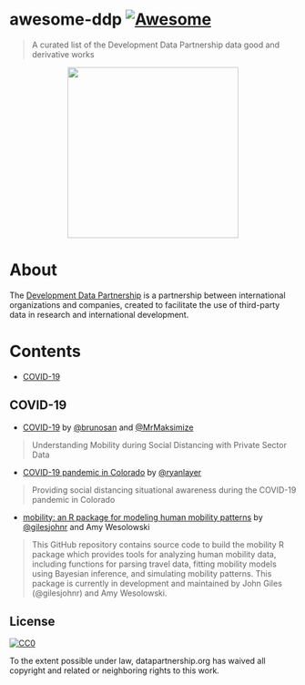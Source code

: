 # awesome-ddp [![Awesome](https://awesome.re/badge.svg)](https://awesome.re)

> A curated list of the Development Data Partnership data good and derivative works

<p align="center">
  <img width="300" height="300" src="https://raw.githubusercontent.com/datapartnership/datapartnership.org/master/static/logo.png?token=AA65TKD3AYYSSDLQG6QCIGC6YW7PC">
</p>

# About

The [Development Data Partnership](https://datapartnership.org/) is a partnership between international organizations and companies, created to facilitate the use of third-party data in research and international development.

# Contents

- [COVID-19](#COVID-19)

## COVID-19

- [COVID-19](https://github.com/datapartnership/covid19) by [@brunosan](https://github.com/brunosan) and [@MrMaksimize](https://github.com/MrMaksimize)
> Understanding Mobility during Social Distancing with Private Sector Data

- [COVID-19 pandemic in Colorado](https://github.com/ryanlayer/COvid19) by [@ryanlayer](https://github.com/ryanlayer)
> Providing social distancing situational awareness during the COVID-19 pandemic in Colorado

- [mobility: an R package for modeling human mobility patterns](https://github.com/COVID-19-Mobility-Data-Network/mobility) by [@gilesjohnr](https://github.com/gilesjohnr) and Amy Wesolowski
> This GitHub repository contains source code to build the mobility R package which provides tools for analyzing human mobility data, including functions for parsing travel data, fitting mobility models using Bayesian inference, and simulating mobility patterns. This package is currently in development and maintained by John Giles (@gilesjohnr) and Amy Wesolowski.

## License

[![CC0](https://mirrors.creativecommons.org/presskit/buttons/88x31/svg/cc-zero.svg)](https://creativecommons.org/publicdomain/zero/1.0)

To the extent possible under law, datapartnership.org has waived all copyright and
related or neighboring rights to this work.